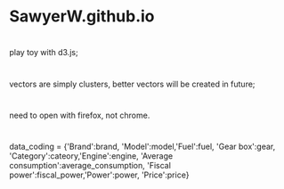 # SawyerW.github.io
# 
play toy with d3.js;
# 
vectors are simply clusters, better vectors will be created in future;
# 
need to open with firefox, not chrome.

#
data_coding = {'Brand':brand, 'Model':model,'Fuel':fuel, 'Gear box':gear, 'Category':cateory,'Engine':engine,
 'Average consumption':average_consumption, 'Fiscal power':fiscal_power,'Power':power,
 'Price':price}
